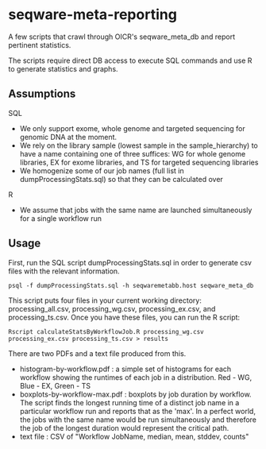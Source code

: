 seqware-meta-reporting
======================

A few scripts that crawl through OICR's seqware_meta_db and report pertinent statistics.

The scripts require direct DB access to execute SQL commands and use R to generate statistics and graphs.


Assumptions
-----------
SQL
* We only support exome, whole genome and targeted sequencing for genomic DNA at the moment.
* We rely on the library sample (lowest sample in the sample_hierarchy) to have a name containing one of three suffices: WG for whole genome libraries, EX for exome libraries, and TS for targeted sequencing libraries
* We homogenize some of our job names (full list in dumpProcessingStats.sql) so that they can be calculated over

R
* We assume that jobs with the same name are launched simultaneously for a single workflow run


Usage
-----
First, run the SQL script dumpProcessingStats.sql in order to generate csv files with the relevant information.

    psql -f dumpProcessingStats.sql -h seqwaremetabb.host seqware_meta_db

This script puts four files in your current working directory: processing_all.csv, processing_wg.csv, processing_ex.csv, and processing_ts.csv. Once you have these files, you can run the R script:

    Rscript calculateStatsByWorkflowJob.R processing_wg.csv processing_ex.csv processing_ts.csv > results

There are two PDFs and a text file produced from this. 

* histogram-by-workflow.pdf : a simple set of histograms for each workflow showing the runtimes of each job in a distribution. Red - WG, Blue - EX, Green - TS
* boxplots-by-workflow-max.pdf : boxplots by job duration by workflow. The script finds the longest running time of a distinct job name in a particular workflow run and reports that as the 'max'. In a perfect world, the jobs with the same name would be run simultaneously and therefore the job of the longest duration would represent the critical path.
* text file : CSV of "Workflow JobName, median, mean, stddev, counts"




